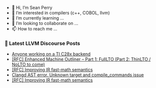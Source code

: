- 👋 Hi, I’m Sean Perry
- 👀 I’m interested in compilers (c++, COBOL, llvm)
- 🌱 I’m currently learning ...
- 💞️ I’m looking to collaborate on ...
- 📫 How to reach me ...

<!---
s66perry/s66perry is a ✨ special ✨ repository because its `README.md` (this file) appears on your GitHub profile.
You can click the Preview link to take a look at your changes.
--->
### 📕 Latest LLVM Discourse Posts

<!-- DISCOURSE-LLVM:START -->
- [Anyone working on a TI C28x backend](https://discourse.llvm.org/t/anyone-working-on-a-ti-c28x-backend/78943#post_3)
- [[RFC] Enhanced Machine Outliner – Part 1: FullLTO &lpar;Part 2: ThinLTO / NoLTO to come&rpar;](https://discourse.llvm.org/t/rfc-enhanced-machine-outliner-part-1-fulllto-part-2-thinlto-nolto-to-come/78732#post_6)
- [[RFC] Improving IR fast-math semantics](https://discourse.llvm.org/t/rfc-improving-ir-fast-math-semantics/78736#post_20)
- [Clangd AST error. Unknown target and compile_commands issue](https://discourse.llvm.org/t/clangd-ast-error-unknown-target-and-compile-commands-issue/78982#post_1)
- [[RFC] Improving IR fast-math semantics](https://discourse.llvm.org/t/rfc-improving-ir-fast-math-semantics/78736#post_19)
<!-- DISCOURSE-LLVM:END -->
